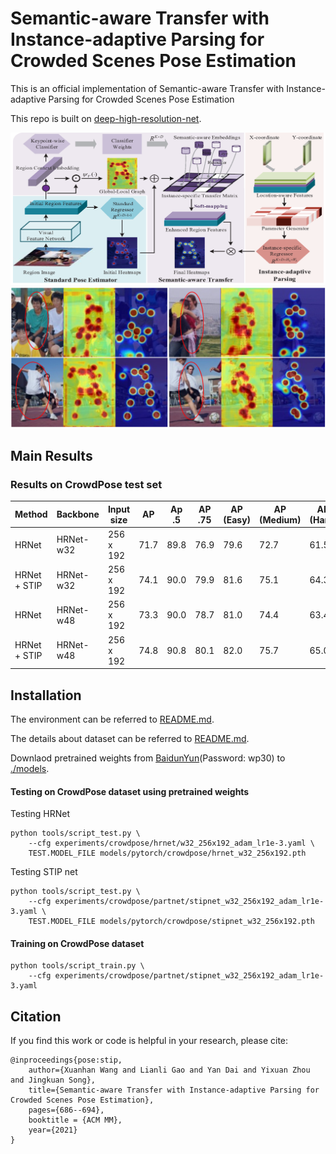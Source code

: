 # Semantic-aware Transfer with Instance-adaptive Parsing for Crowded Scenes Pose Estimation
This is an official implementation of Semantic-aware Transfer with Instance-adaptive Parsing for Crowded Scenes Pose Estimation

This repo is built on [deep-high-resolution-net](https://github.com/leoxiaobin/deep-high-resolution-net.pytorch).

![](/figures/framework.png)
![](/figures/vis_model.png)
## Main Results
### Results on CrowdPose test set
| Method             | Backbone   | Input size  |  AP   | Ap .5 | AP .75 | AP (Easy) | AP (Medium) | AP (Hard) |
|--------------------|------------|------------ |-------|-------|--------|-----------|-------------|-----------|
| HRNet              | HRNet-w32  | 256 x 192   | 71.7  | 89.8  |  76.9  |  79.6     |    72.7     |    61.5   | 
| HRNet + STIP       | HRNet-w32  | 256 x 192   | 74.1  | 90.0  |  79.9  |  81.6     |    75.1     |    64.3   |
| HRNet              | HRNet-w48  | 256 x 192   | 73.3  | 90.0  |  78.7  |  81.0     |    74.4     |    63.4   | 
| HRNet + STIP       | HRNet-w48  | 256 x 192   | 74.8  | 90.8  |  80.1  |  82.0     |    75.7     |    65.0   |

## Installation

The environment can be referred to [README.md](https://github.com/leoxiaobin/deep-high-resolution-net.pytorch/blob/master/README.md).

The details about dataset can be referred to [README.md](https://github.com/HRNet/HigherHRNet-Human-Pose-Estimation/blob/master/README.md).

Downlaod pretrained weights from [BaidunYun](https://pan.baidu.com/s/186ktb9KvF0Vz425mZuIPrA)(Password: wp30) to [./models](!./models).

#### Testing on CrowdPose dataset using pretrained weights

Testing HRNet
```
python tools/script_test.py \
    --cfg experiments/crowdpose/hrnet/w32_256x192_adam_lr1e-3.yaml \
    TEST.MODEL_FILE models/pytorch/crowdpose/hrnet_w32_256x192.pth
```

Testing STIP net
```
python tools/script_test.py \
    --cfg experiments/crowdpose/partnet/stipnet_w32_256x192_adam_lr1e-3.yaml \
    TEST.MODEL_FILE models/pytorch/crowdpose/stipnet_w32_256x192.pth
```

#### Training on CrowdPose dataset

```
python tools/script_train.py \
    --cfg experiments/crowdpose/partnet/stipnet_w32_256x192_adam_lr1e-3.yaml 
```

## Citation
If you find this work or code is helpful in your research, please cite:
```
@inproceedings{pose:stip,
	author={Xuanhan Wang and Lianli Gao and Yan Dai and Yixuan Zhou and Jingkuan Song},
	title={Semantic-aware Transfer with Instance-adaptive Parsing for Crowded Scenes Pose Estimation},
	pages={686--694},
	booktitle = {ACM MM},
	year={2021}
}
```